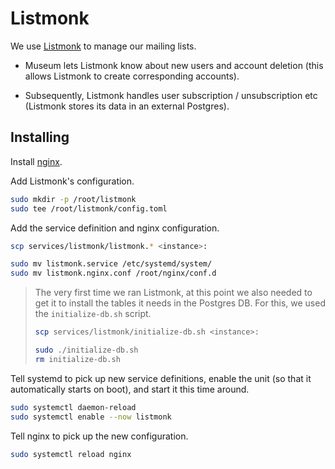 # Listmonk

We use [Listmonk](https://listmonk.app/) to manage our mailing lists.

- Museum lets Listmonk know about new users and account deletion (this allows
  Listmonk to create corresponding accounts).

- Subsequently, Listmonk handles user subscription / unsubscription etc
  (Listmonk stores its data in an external Postgres).

## Installing

Install [nginx](../nginx/README.md).

Add Listmonk's configuration.

```sh
sudo mkdir -p /root/listmonk
sudo tee /root/listmonk/config.toml
```

Add the service definition and nginx configuration.

```sh
scp services/listmonk/listmonk.* <instance>:

sudo mv listmonk.service /etc/systemd/system/
sudo mv listmonk.nginx.conf /root/nginx/conf.d
```

> The very first time we ran Listmonk, at this point we also needed to get it to
> install the tables it needs in the Postgres DB. For this, we used the
> `initialize-db.sh` script.
>
> ```sh
> scp services/listmonk/initialize-db.sh <instance>:
>
> sudo ./initialize-db.sh
> rm initialize-db.sh
> ```

Tell systemd to pick up new service definitions, enable the unit (so that it
automatically starts on boot), and start it this time around.

```sh
sudo systemctl daemon-reload
sudo systemctl enable --now listmonk
```

Tell nginx to pick up the new configuration.

```sh
sudo systemctl reload nginx
```
